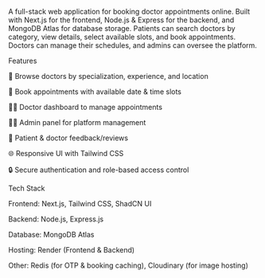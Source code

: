 A full-stack web application for booking doctor appointments online. Built with Next.js for the frontend, Node.js & Express for the backend, and MongoDB Atlas for database storage. Patients can search doctors by category, view details, select available slots, and book appointments. Doctors can manage their schedules, and admins can oversee the platform.

Features

🏥 Browse doctors by specialization, experience, and location

📅 Book appointments with available date & time slots

🧑‍⚕️ Doctor dashboard to manage appointments

👩‍💻 Admin panel for platform management

💬 Patient & doctor feedback/reviews

🌐 Responsive UI with Tailwind CSS

🔒 Secure authentication and role-based access control

Tech Stack

Frontend: Next.js, Tailwind CSS, ShadCN UI

Backend: Node.js, Express.js

Database: MongoDB Atlas

Hosting: Render (Frontend & Backend)

Other: Redis (for OTP & booking caching), Cloudinary (for image hosting)
